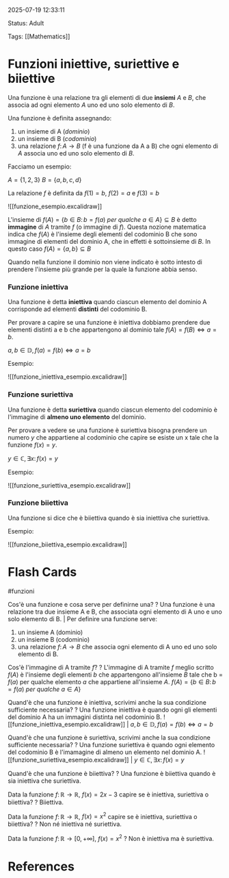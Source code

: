 2025-07-19 12:33:11

Status: Adult

Tags: [[Mathematics]]

# Funzioni iniettive, suriettive e biiettive

Una funzione è una relazione tra gli elementi di due **insiemi** $A$ e $B$, che associa ad ogni elemento $A$ uno ed uno solo elemento di $B$. 

Una funzione è definita assegnando:
1. un insieme di A ($dominio$)
2. un insieme di B ($codominio$)
3. una relazione $f \colon A \rightarrow B$  (f è una funzione da A a B) che ogni elemento di $A$ associa uno ed uno solo elemento di $B$. 

Facciamo un esempio: 

$A = \{1, 2, 3\}$ $B = \{a, b, c, d\}$

La relazione $f$ è definita da $f(1) = b$, $f(2) = a$ e $f(3) = b$

![[funzione_esempio.excalidraw]]

L'insieme di $f(A) = \{ b \in B \colon b = f(a)$ $per$ $qualche$ $a \in A\} \subseteq B$ è detto **immagine** di $A$ tramite $f$ (o immagine di $f$). Questa nozione matematica indica che $f(A)$ è l'insieme degli elementi del codominio B che sono immagine di elementi del dominio A, che in effetti è sottoinsieme di $B$. 
In questo caso $f(A) = \{a, b\} \subseteq B$

Quando nella funzione il dominio non viene indicato è sotto intesto di prendere l'insieme più grande per la quale la funzione abbia senso.

### Funzione iniettiva

Una funzione è detta **iniettiva** quando ciascun elemento del dominio A corrisponde ad elementi **distinti** del codominio B. 

Per provare a capire se una funzione è iniettiva dobbiamo prendere due elementi distinti a e b che appartengono al dominio tale $f(A) = f(B) \Leftrightarrow a = b$.

$a, b \in \mathbb{D}, f(a) = f(b) \Leftrightarrow a = b$

Esempio:

![[funzione_iniettiva_esempio.excalidraw]]

### Funzione suriettiva

Una funzione è detta **suriettiva** quando ciascun elemento del codominio è l'immagine di **almeno uno elemento** del dominio.

Per provare a vedere se una funzione è suriettiva bisogna prendere un numero $y$ che appartiene al codominio che capire se esiste un x tale che la funzione $f(x) = y$. 

$y \in \mathbb{C}, \exists x \colon f(x) = y$

Esempio:

![[funzione_suriettiva_esempio.excalidraw]]

### Funzione biiettiva

Una funzione si dice che è biiettiva quando è sia iniettiva che suriettiva.

Esempio:

![[funzione_biiettiva_esempio.excalidraw]]

# Flash Cards
#funzioni

Cos'è una funzione e cosa serve per definirne una?
?
Una funzione è una relazione tra due insieme A e B, che associata ogni elemento di A uno e uno solo elemento di B. 
|
Per definire una funzione serve:
1. un insieme A (dominio)
2. un insieme B (codominio)
3. una relazione $f \colon A \rightarrow B$ che associa ogni elemento di A uno ed uno solo elemento di B.

Cos'è l'immagine di A tramite $f$?
?
L'immagine di A tramite $f$ meglio scritto $f(A)$ è l'insieme degli elementi $b$ che appartengono all'insieme $B$ tale che b = $f(a)$ per qualche elemento $a$ che appartiene all'insieme $A$. $f(A) = \{b \in B \colon b = f(a)$ $per$ $qualche$ $a \in A\}$

Quand'è che una funzione è iniettiva, scrivimi anche la sua condizione sufficiente necessaria?
?
Una funzione iniettiva è quando ogni gli elementi del dominio A ha un immagini distinta nel codominio B. 
![[funzione_iniettiva_esempio.excalidraw]]
|
$a, b \in \mathbb{D}, f(a) = f(b) \Leftrightarrow a = b$ 

Quand'è che una funzione è suriettiva, scrivimi anche la sua condizione sufficiente necessaria?
?
Una funzione suriettiva è quando ogni elemento del codominio B è l'imamagine di  almeno un elemento nel dominio A.
![[funzione_suriettiva_esempio.excalidraw]]
|
$y \in \mathbb{C}, \exists x \colon f(x) = y$

Quand'è che una funzione è biiettiva?
?
Una funzione è biiettiva quando è sia iniettiva che suriettiva.

Data la funzione $f \colon \mathbb{R} \rightarrow \mathbb{R}$, $f(x) = 2x - 3$ capire se è iniettiva, suriettiva o biiettiva?
?
Biiettiva.

Data la funzione $f \colon \mathbb{R} \rightarrow \mathbb{R},$ $f(x) = x^{2}$ capire se è iniettiva, suriettiva o biiettiva?
?
Non né iniettiva né suriettiva. 

Data la funzione $f \colon \mathbb{R} \rightarrow [0, + \infty]$, $f(x)=x^{2}$
?
Non è iniettiva ma è suriettiva.

# References